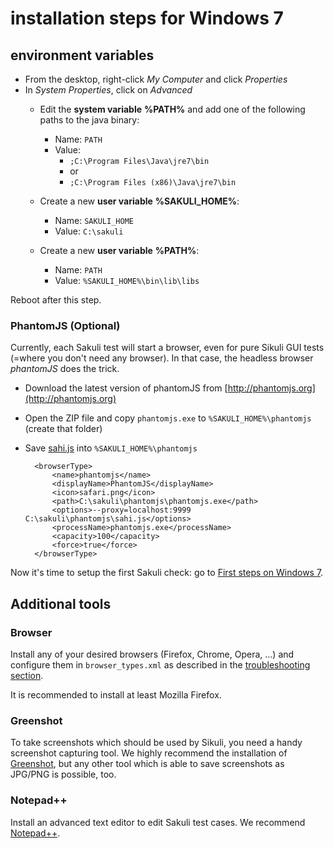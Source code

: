 # installation steps for Windows 7



## environment variables 

* From the desktop, right-click *My Computer* and click *Properties*
* In *System Properties*, click on *Advanced*
	* Edit the **system variable** **%PATH%** and add one of the following paths to the java binary: 
		* Name: `PATH`
		* Value: 
			* `;C:\Program Files\Java\jre7\bin`
			* or 
			* `;C:\Program Files (x86)\Java\jre7\bin`

	* Create a new **user variable** **%SAKULI_HOME%**: 
	
		* Name: `SAKULI_HOME`
		* Value: `C:\sakuli`
		
	* Create a new **user variable** **%PATH%**: 
	
		* Name: `PATH`
		* Value: `%SAKULI_HOME%\bin\lib\libs`

Reboot after this step. 





### PhantomJS (Optional)
	
Currently, each Sakuli test will start a browser, even for pure Sikuli GUI tests (=where you don't need any browser). In that case, the headless browser *phantomJS* does the trick. 

* Download the latest version of phantomJS from [http://phantomjs.org](http://phantomjs.org)
* Open the ZIP file and copy `phantomjs.exe` to `%SAKULI_HOME%\phantomjs` (create that folder)
* Save [sahi.js](http://labs.consol.de/sakuli/install/3rd-party/phantom/sahi.js) into `%SAKULI_HOME%\phantomjs`

		<browserType> 
        	<name>phantomjs</name> 
	        <displayName>PhantomJS</displayName> 
			<icon>safari.png</icon> 
        	<path>C:\sakuli\phantomjs\phantomjs.exe</path> 
        	<options>--proxy=localhost:9999 C:\sakuli\phantomjs\sahi.js</options> 
        	<processName>phantomjs.exe</processName> 
        	<capacity>100</capacity> 
        	<force>true</force> 
    	</browserType>

Now it's time to setup the first Sakuli check: go to [First steps on Windows 7](../docs/firststeps-windows.md).

## Additional tools
### Browser 
Install any of your desired browsers (Firefox, Chrome, Opera, …) and configure them in `browser_types.xml` as described in the [troubleshooting section](../docs/troubleshooting-sakuli-client.md#no-browsers-in-dashboard).

It is recommended to install at least Mozilla Firefox. 
### Greenshot 
To take screenshots which should be used by Sikuli, you need a handy screenshot capturing tool. We highly recommend the installation of [Greenshot](http://www.getgreenshot.org), but any other tool which is able to save screenshots as JPG/PNG is possible, too. 
### Notepad++
Install an advanced text editor to edit Sakuli test cases. We recommend [Notepad++](http://notepad-plus-plus.org/).
	
